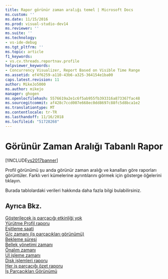```yaml
---
title: Rapor görünür zaman aralığı temel | Microsoft Docs
ms.custom: ''
ms.date: 11/15/2016
ms.prod: visual-studio-dev14
ms.reviewer: ''
ms.suite: ''
ms.technology:
- vs-ide-debug
ms.tgt_pltfrm: ''
ms.topic: article
f1_keywords:
- vs.cv.threads.reportnav.profile
helpviewer_keywords:
- Concurrency Visualizer, Report Based on Visible Time Range
ms.assetid: ef4f6259-a110-43b6-a325-364154e1ba00
caps.latest.revision: 11
author: MikeJo5000
ms.author: mikejo
manager: ghogen
ms.openlocfilehash: 5576619a2e1c6f5ab955fb393316a873367fac48
ms.sourcegitcommit: af428c7ccd007e668ec0dd8697c88fc5d8bca1e2
ms.translationtype: MT
ms.contentlocale: tr-TR
ms.lasthandoff: 11/16/2018
ms.locfileid: "51728268"
---
```

# <a name="report-based-on-visible-time-range"></a>Görünür Zaman Aralığı Tabanlı Rapor
[!INCLUDE[vs2017banner](../includes/vs2017banner.md)]

Profil görünümü şu anda görünür zaman aralığı ve kanalları göre raporları görüntüler. Farklı veri kümelerine ayrıntılarını görmek için gösterge öğelerini tıklayın.  
  
 Burada tablolardaki verileri hakkında daha fazla bilgi bulabilirsiniz.  
  
## <a name="see-also"></a>Ayrıca Bkz.  
 [Gösterilecek iş parçacığı etkinliği yok](../profiling/no-thread-activity-to-show-threads-view.md)   
 [Yürütme Profil raporu](../profiling/execution-profile-report.md)   
 [Eşitleme saati](../profiling/synchronization-time.md)   
 [G/ç zamanı (iş parçacıkları görünümü)](../profiling/i-o-time-threads-view.md)   
 [Bekleme süresi](../profiling/sleep-time.md)   
 [Bellek yönetimi zamanı](../profiling/memory-management-time.md)   
 [Önalım zamanı](../profiling/preemption-time.md)   
 [UI işleme zamanı](../profiling/ui-processing-time.md)   
 [Disk işlemleri raporu](../profiling/disk-operations-report-threads-view.md)   
 [Her iş parçacığı özet raporu](../profiling/per-thread-summary-report.md)   
 [İş Parçacıkları Görünümü](../profiling/threads-view-parallel-performance.md)



